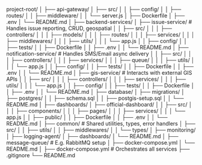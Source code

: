 project-root/
│
├── api-gateway/
│   ├── src/
│   │   ├── config/
│   │   ├── routes/
│   │   ├── middleware/
│   │   └── server.js
│   ├── Dockerfile
│   ├── .env
│   └── README.md
│
├── backend-services/
│   ├── issue-service/       # Handles issue reporting, CRUD, geospatial
│   │   ├── src/
│   │   │   ├── controllers/
│   │   │   ├── models/
│   │   │   ├── routes/
│   │   │   ├── services/
│   │   │   ├── middlewares/
│   │   │   ├── utils/
│   │   │   └── app.js
│   │   ├── config/
│   │   ├── tests/
│   │   ├── Dockerfile
│   │   ├── .env
│   │   └── README.md
│   ├── notification-service/  # Handles SMS/Email async delivery
│   │   ├── src/
│   │   │   ├── controllers/
│   │   │   ├── services/
│   │   │   ├── queue/
│   │   │   ├── utils/
│   │   │   └── app.js
│   │   ├── config/
│   │   ├── tests/
│   │   ├── Dockerfile
│   │   ├── .env
│   │   └── README.md
│   ├── gis-service/           # Interacts with external GIS APIs
│   │   ├── src/
│   │   │   ├── controllers/
│   │   │   ├── services/
│   │   │   ├── utils/
│   │   │   └── app.js
│   │   ├── config/
│   │   ├── tests/
│   │   ├── Dockerfile
│   │   ├── .env
│   │   └── README.md
│
├── database/
│   ├── migrations/
│   ├── postgres/
│   │   ├── schema.sql
│   │   ├── postgis-setup.sql
│   │   └── README.md
│
├── dashboards/
│   ├── official-dashboard/
│   │   ├── src/
│   │   │   ├── components/
│   │   │   ├── pages/
│   │   │   ├── services/
│   │   │   └── app.js
│   │   ├── public/
│   │   ├── Dockerfile
│   │   ├── .env
│   │   └── README.md
│
├── common/            # Shared utilities, types, error handlers
│   ├── src/
│   │   ├── utils/
│   │   ├── middlewares/
│   │   └── types/
│
├── monitoring/
│   ├── logging-agent/
│   ├── dashboards/
│   └── README.md
│
├── message-queue/     # E.g. RabbitMQ setup
│   ├── docker-compose.yml
│   └── README.md
│
├── docker-compose.yml # Orchestrates all services
├── .gitignore
└── README.md
